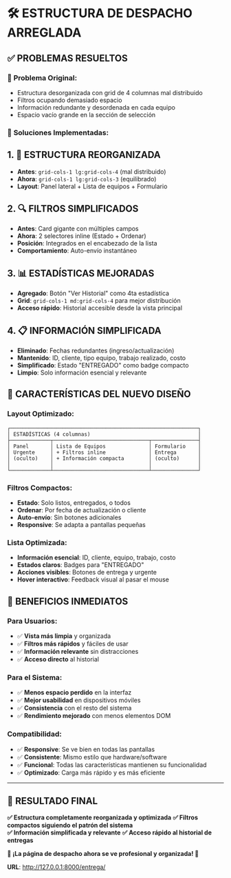 # 🛠️ ESTRUCTURA DE DESPACHO ARREGLADA

## ✅ **PROBLEMAS RESUELTOS**

### 🎯 **Problema Original**:
- Estructura desorganizada con grid de 4 columnas mal distribuido
- Filtros ocupando demasiado espacio
- Información redundante y desordenada en cada equipo
- Espacio vacío grande en la sección de selección

### 🔧 **Soluciones Implementadas**:

## 1. **📐 ESTRUCTURA REORGANIZADA**
- **Antes**: `grid-cols-1 lg:grid-cols-4` (mal distribuido)
- **Ahora**: `grid-cols-1 lg:grid-cols-3` (equilibrado)
- **Layout**: Panel lateral + Lista de equipos + Formulario

## 2. **🔍 FILTROS SIMPLIFICADOS** 
- **Antes**: Card gigante con múltiples campos
- **Ahora**: 2 selectores inline (Estado + Ordenar)
- **Posición**: Integrados en el encabezado de la lista
- **Comportamiento**: Auto-envío instantáneo

## 3. **📊 ESTADÍSTICAS MEJORADAS**
- **Agregado**: Botón "Ver Historial" como 4ta estadística
- **Grid**: `grid-cols-1 md:grid-cols-4` para mejor distribución
- **Acceso rápido**: Historial accesible desde la vista principal

## 4. **📋 INFORMACIÓN SIMPLIFICADA**
- **Eliminado**: Fechas redundantes (ingreso/actualización)
- **Mantenido**: ID, cliente, tipo equipo, trabajo realizado, costo
- **Simplificado**: Estado "ENTREGADO" como badge compacto
- **Limpio**: Solo información esencial y relevante

## 🎨 **CARACTERÍSTICAS DEL NUEVO DISEÑO**

### **Layout Optimizado**:
```
┌─────────────────────────────────────────────────────────────┐
│ ESTADÍSTICAS (4 columnas)                                   │
├─────────────┬───────────────────────────────┬───────────────┤
│ Panel       │ Lista de Equipos              │ Formulario    │
│ Urgente     │ + Filtros inline              │ Entrega       │
│ (oculto)    │ + Información compacta        │ (oculto)      │
│             │                               │               │
└─────────────┴───────────────────────────────┴───────────────┘
```

### **Filtros Compactos**:
- **Estado**: Solo listos, entregados, o todos
- **Ordenar**: Por fecha de actualización o cliente
- **Auto-envío**: Sin botones adicionales
- **Responsive**: Se adapta a pantallas pequeñas

### **Lista Optimizada**:
- **Información esencial**: ID, cliente, equipo, trabajo, costo
- **Estados claros**: Badges para "ENTREGADO"
- **Acciones visibles**: Botones de entrega y urgente
- **Hover interactivo**: Feedback visual al pasar el mouse

## 🚀 **BENEFICIOS INMEDIATOS**

### **Para Usuarios**:
- ✅ **Vista más limpia** y organizada
- ✅ **Filtros más rápidos** y fáciles de usar
- ✅ **Información relevante** sin distracciones
- ✅ **Acceso directo** al historial

### **Para el Sistema**:
- ✅ **Menos espacio perdido** en la interfaz
- ✅ **Mejor usabilidad** en dispositivos móviles
- ✅ **Consistencia** con el resto del sistema
- ✅ **Rendimiento mejorado** con menos elementos DOM

### **Compatibilidad**:
- ✅ **Responsive**: Se ve bien en todas las pantallas
- ✅ **Consistente**: Mismo estilo que hardware/software
- ✅ **Funcional**: Todas las características mantienen su funcionalidad
- ✅ **Optimizado**: Carga más rápido y es más eficiente

---

## 📍 **RESULTADO FINAL**

**✅ Estructura completamente reorganizada y optimizada**
**✅ Filtros compactos siguiendo el patrón del sistema**  
**✅ Información simplificada y relevante**
**✅ Acceso rápido al historial de entregas**

**🎉 ¡La página de despacho ahora se ve profesional y organizada! 🎉**

**URL**: http://127.0.0.1:8000/entrega/